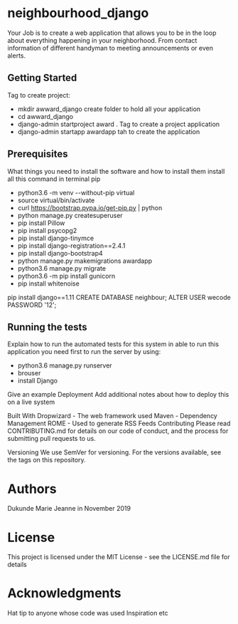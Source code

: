 # neighbourhood_django
Your Job is to create a web application that allows you to be in the loop about everything happening in your neighborhood. From contact information of different handyman to meeting announcements or even alerts.

## Getting Started
Tag to create project:
* mkdir awward_django create folder to hold all your application
* cd awward_django 
* django-admin startproject award . Tag to create a project application
* django-admin startapp awardapp  tah to create the application
## Prerequisites
What things you need to install the software and how to install them
install all this command in terminal pip

* python3.6 -m venv  --without-pip virtual
* source virtual/bin/activate
* curl https://bootstrap.pypa.io/get-pip.py | python
* python manage.py createsuperuser
* pip install Pillow
* pip install psycopg2
* pip install django-tinymce
* pip install django-registration==2.4.1
* pip install django-bootstrap4
* python manage.py makemigrations awardapp
* python3.6 manage.py migrate
* python3.6 -m pip install gunicorn
* pip install whitenoise

 pip install django==1.11
CREATE DATABASE neighbour;
ALTER USER wecode PASSWORD '12';

## Running the tests
Explain how to run the automated tests for this system
in able to run this application you need first to run the server by using:  
* python3.6 manage.py runserver 
* brouser 
* install Django


Give an example
Deployment
Add additional notes about how to deploy this on a live system

Built With
Dropwizard - The web framework used
Maven - Dependency Management
ROME - Used to generate RSS Feeds
Contributing
Please read CONTRIBUTING.md for details on our code of conduct, and the process for submitting pull requests to us.

Versioning
We use SemVer for versioning. For the versions available, see the tags on this repository.

# Authors

Dukunde Marie Jeanne in November 2019

# License
This project is licensed under the MIT License - see the LICENSE.md file for details

# Acknowledgments
Hat tip to anyone whose code was used
Inspiration
etc
